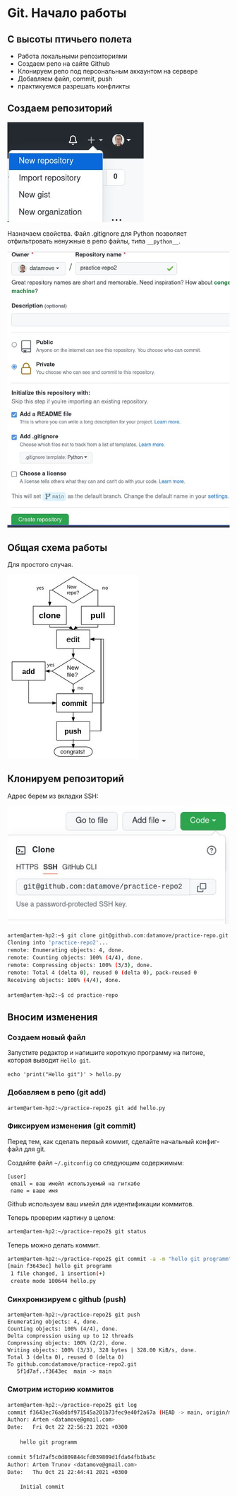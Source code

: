 # Git. Начало работы

## С высоты птичьего полета

* Работа локальными репозиториями 
* Создаем репо на сайте Github
* Клонируем репо под персональным аккаунтом на сервере
* Добавляем файл, commit, push
* практикуемся разрешать конфликты

## Создаем репозиторий

![git-create-new.jpg](img/git-create-new.jpg)

Назначаем свойства. Файл .gitignore для Python позволяет отфильтровать ненужные в репо файлы, типа `__python__`.

![git-create-new-2.jpg](img/git-create-new-2.jpg)

## Общая схема работы

Для простого случая.

![git-scheme.jpg](img/git-scheme.jpg)

## Клонируем репозиторий

Адрес берем из вкладки SSH:

![git-clone-url.jpg](img/git-clone-url.jpg)

```bash
artem@artem-hp2:~$ git clone git@github.com:datamove/practice-repo.git
Cloning into 'practice-repo2'...
remote: Enumerating objects: 4, done.
remote: Counting objects: 100% (4/4), done.
remote: Compressing objects: 100% (3/3), done.
remote: Total 4 (delta 0), reused 0 (delta 0), pack-reused 0
Receiving objects: 100% (4/4), done.

artem@artem-hp2:~$ cd practice-repo
```

## Вносим изменения

### Создаем новый файл
Запустите редактор и напишите короткую программу на питоне, которая выводит `Hello git`.

`echo 'print("Hello git")' > hello.py`

### Добавляем в репо (git add)
`artem@artem-hp2:~/practice-repo2$ git add hello.py`

### Фиксируем изменения (git commit)

Перед тем, как сделать первый коммит, сделайте начальный конфиг-файл для git.

Создайте файл `~/.gitconfig` со следующим содержимым:

```
[user]
 email = ваш имейл используемый на гитхабе
 name = ваше имя
```
Github используем ваш имейл для идентификации коммитов.

Теперь проверим картину в целом:

```bash
artem@artem-hp2:~/practice-repo2$ git status
```


Теперь можно делать коммит.

```bash
artem@artem-hp2:~/practice-repo2$ git commit -a -m "hello git programm"
[main f3643ec] hello git programm
 1 file changed, 1 insertion(+)
 create mode 100644 hello.py
```

### Синхронизируем с github (push)
```
artem@artem-hp2:~/practice-repo2$ git push
Enumerating objects: 4, done.
Counting objects: 100% (4/4), done.
Delta compression using up to 12 threads
Compressing objects: 100% (2/2), done.
Writing objects: 100% (3/3), 328 bytes | 328.00 KiB/s, done.
Total 3 (delta 0), reused 0 (delta 0)
To github.com:datamove/practice-repo2.git
   5f1d7af..f3643ec  main -> main
```

### Смотрим историю коммитов

```bash
artem@artem-hp2:~/practice-repo2$ git log
commit f3643ec76a8dbf971545a201b73fec9e40f2a67a (HEAD -> main, origin/main, origin/HEAD)
Author: Artem <datamove@gmail.com>
Date:   Fri Oct 22 22:56:21 2021 +0300

    hello git programm

commit 5f1d7af5c0d809844cfd039809d1fda64fb1ba5c
Author: Artem Trunov <datamove@gmail.com>
Date:   Thu Oct 21 22:44:41 2021 +0300

    Initial commit
```
